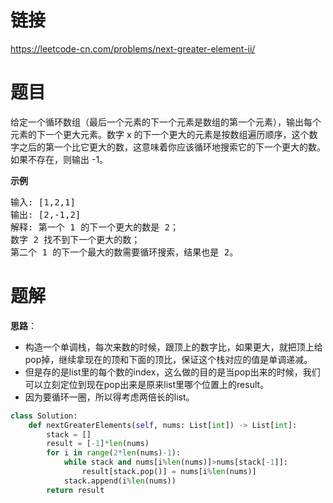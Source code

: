 # 链接
https://leetcode-cn.com/problems/next-greater-element-ii/

# 题目
给定一个循环数组（最后一个元素的下一个元素是数组的第一个元素），输出每个元素的下一个更大元素。数字 x 的下一个更大的元素是按数组遍历顺序，这个数字之后的第一个比它更大的数，这意味着你应该循环地搜索它的下一个更大的数。如果不存在，则输出 -1。

**示例**
<pre>
输入: [1,2,1]
输出: [2,-1,2]
解释: 第一个 1 的下一个更大的数是 2；
数字 2 找不到下一个更大的数； 
第二个 1 的下一个最大的数需要循环搜索，结果也是 2。
</pre>

# 题解
**思路**：
- 构造一个单调栈，每次来数的时候，跟顶上的数字比，如果更大，就把顶上给pop掉，继续拿现在的顶和下面的顶比，保证这个栈对应的值是单调递减。
- 但是存的是list里的每个数的index，这么做的目的是当pop出来的时候，我们可以立刻定位到现在pop出来是原来list里哪个位置上的result。
- 因为要循环一圈，所以得考虑两倍长的list。
```python
class Solution:
    def nextGreaterElements(self, nums: List[int]) -> List[int]:
        stack = []
        result = [-1]*len(nums)
        for i in range(2*len(nums)-1):
            while stack and nums[i%len(nums)]>nums[stack[-1]]:
                result[stack.pop()] = nums[i%len(nums)]
            stack.append(i%len(nums))
        return result
```
